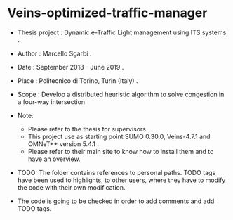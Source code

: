 # Veins-optimized-traffic-manager

- Thesis project				: Dynamic e-Traffic Light management using ITS systems .

- Author					: Marcello Sgarbi .

- Date 					: September 2018 - June 2019 .

- Place					: Politecnico di Torino, Turin (Italy) .

- Scope					: Develop a distributed heuristic algorithm to solve congestion in a four-way intersection

- Note: 
  - Please refer to the thesis for supervisors.
  - This project use as starting point SUMO 0.30.0, Veins-4.7.1 and OMNeT++ version 5.4.1 .
  - Please refer to their main site to know how to install them and to have an overview.
						  

- TODO: The folder contains references to personal paths. TODO tags have been used to highlights, to other users, where they have to modify the code with their own modification.


- The code is going to be checked in order to add comments and add TODO tags.
